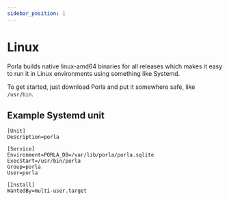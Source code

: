 ```yaml
---
sidebar_position: 1
---
```


# Linux

Porla builds native linux-amd64 binaries for all releases which makes it easy
to run it in Linux environments using something like Systemd.

To get started, just download Porla and put it somewhere safe, like `/usr/bin`.


## Example Systemd unit

```
[Unit]
Description=porla

[Service]
Environment=PORLA_DB=/var/lib/porla/porla.sqlite
ExecStart=/usr/bin/porla
Group=porla
User=porla

[Install]
WantedBy=multi-user.target
```
